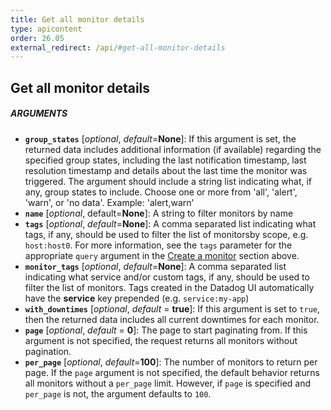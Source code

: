 ```yaml
---
title: Get all monitor details
type: apicontent
order: 26.05
external_redirect: /api/#get-all-monitor-details
---
```


## Get all monitor details
##### ARGUMENTS
* **`group_states`** [*optional*, *default*=**None**]:
    If this argument is set, the returned data includes additional information (if available) regarding the specified group states, including the last notification timestamp, last resolution timestamp and details about the last time the monitor was triggered. The argument should include a string list indicating what, if any, group states to include. Choose one or more from 'all', 'alert', 'warn', or 'no data'. Example: 'alert,warn'
* **`name`** [*optional*, default=**None**]:
    A string to filter monitors by name
* **`tags`** [*optional*, *default*=**None**]:
    A comma separated list indicating what tags, if any, should be used to filter the list of monitorsby scope, e.g. `host:host0`. For more information, see the `tags` parameter for the appropriate `query` argument in the [Create a monitor](#monitor-create) section above.
* **`monitor_tags`** [*optional*, *default*=**None**]:
    A comma separated list indicating what service and/or custom tags, if any, should be used to filter the list of monitors. Tags created in the Datadog UI automatically have the **service** key prepended (e.g. `service:my-app`)
* **`with_downtimes`** [*optional*, *default* = **true**]:
    If this argument is set to `true`, then the returned data includes all current downtimes for each monitor.
* **`page`** [*optional*, *default* = **0**]:
    The page to start paginating from. If this argument is not specified, the request returns all monitors without pagination.
* **`per_page`** [*optional*, *default*=**100**]:
    The number of monitors to return per page. If the `page` argument is not specified, the default behavior returns all monitors without a `per_page` limit. However, if `page` is specified and `per_page` is not, the argument defaults to `100`.
